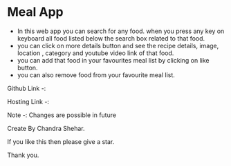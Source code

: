 # Meal App


* In this web app you can search for any food. when you press any key on keyboard all food listed below the search box related to that food.
* you can click on more details button and see the recipe details, image, location , category and youtube video link of that food.
* you can add that food in your favourites meal list by clicking on like button.
* you can also remove food from your favourite meal list.


Github Link -: 

Hosting Link -: 



Note -: Changes are possible in future

Create By Chandra Shehar.

If you like this then please give a star.


Thank you.
